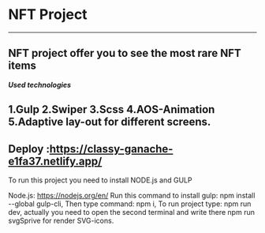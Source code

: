 # NFT Project
------ 
__NFT project offer you to see the most rare NFT items__
------ 
***Used technologies***

1.Gulp
2.Swiper
3.Scss
4.AOS-Animation
5.Adaptive lay-out for different screens.
 ------ 



__Deploy :https://classy-ganache-e1fa37.netlify.app/__
------ 

To run this project you need to install NODE.js and GULP

Node.js: https://nodejs.org/en/ 
Run this command to install gulp: npm install --global gulp-cli,
Then type command:  npm i,
To run project type: npm run dev,
actually you need to open the second terminal and write there npm run svgSprive for render SVG-icons.
